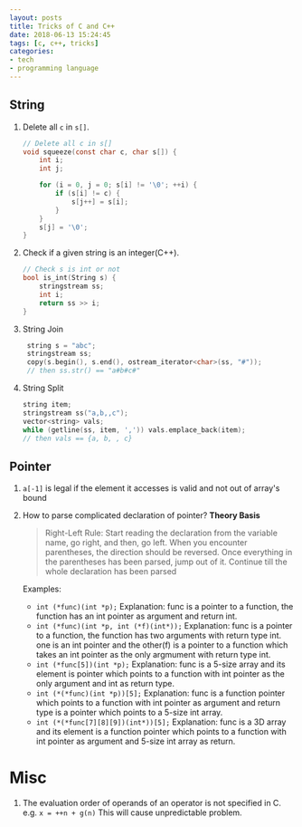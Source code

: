 ```yaml
---
layout: posts
title: Tricks of C and C++
date: 2018-06-13 15:24:45
tags: [c, c++, tricks]
categories:
- tech
- programming language
---
```


## String

1. Delete all `c` in `s[]`.
    ``` c
    // Delete all c in s[]
    void squeeze(const char c, char s[]) {
        int i;
        int j;

        for (i = 0, j = 0; s[i] != '\0'; ++i) {
            if (s[i] != c) {
                s[j++] = s[i];
            }
        }
        s[j] = '\0';
    }
    ```
<!-- more -->

2. Check if a given string is an integer(C++).
    ```c++
    // Check s is int or not
    bool is_int(String s) {
        stringstream ss;
        int i;
        return ss >> i;
    }
    ```

3. String Join
   ```c++
    string s = "abc";
    stringstream ss;
    copy(s.begin(), s.end(), ostream_iterator<char>(ss, "#"));
    // then ss.str() == "a#b#c#"
    ```

4. String Split
   ```c++
   string item;
   stringstream ss("a,b,,c");
   vector<string> vals;
   while (getline(ss, item, ',')) vals.emplace_back(item);
   // then vals == {a, b, , c}
   ```

## Pointer

1. `a[-1]` is legal if the element it accesses is valid and not out of array's bound

2. How to parse complicated declaration of pointer?
   **Theory Basis**
   > Right-Left Rule: Start reading the declaration from the variable name, go right, and then, go left. When you encounter parentheses, the direction should be reversed. Once everything in the parentheses has been parsed, jump out of it. Continue till the whole declaration has been parsed

   Examples:
   - `int (*func)(int *p);`
   Explanation: func is a pointer to a function, the function has an int pointer as argument and return int.
   - `int (*func)(int *p, int (*f)(int*));`
   Explanation: func is a pointer to a function, the function has two arguments with return type int. one is an int pointer and the other(f) is a pointer to a function which takes an int pointer as the only argmument with return type int.
   - `int (*func[5])(int *p);`
   Explanation: func is a 5-size array and its element is pointer which points to a function with int pointer as the only argument and int as return type.
   - `int (*(*func)(int *p))[5];`
   Explanation: func is a function pointer which points to a function with int pointer as argument and return type is a pointer which points to a 5-size int array.
   - `int (*(*func[7][8][9])(int*))[5];`
   Explanation: func is a 3D array and its element is a function pointer which points to a function with int pointer as argument and 5-size int array as return.


# Misc

1. The evaluation order of operands of an operator is not specified in C. e.g. `x = ++n + g(n)`
This will cause unpredictable problem.
